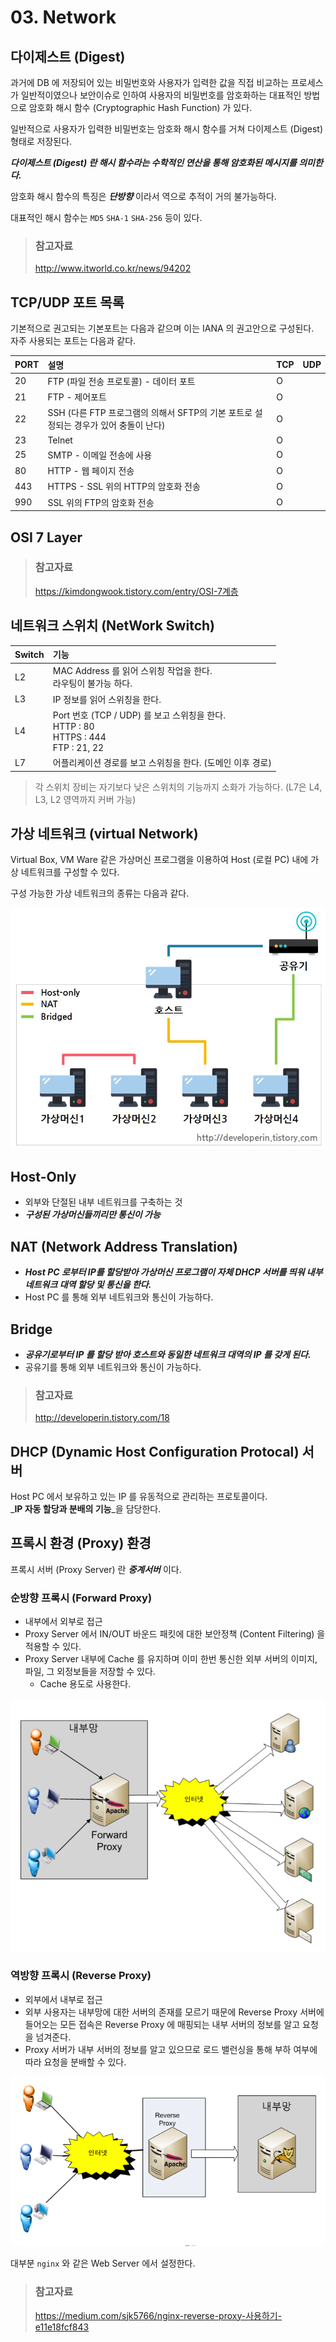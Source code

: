 # 03. Network

## 다이제스트 (Digest)

과거에 DB 에 저장되어 있는 비밀번호와 사용자가 입력한 값을 직접 비교하는 프로세스가 일반적이였으나 보안이슈로 인하여 사용자의 비밀번호를 암호화하는 대표적인 방법으로 암호화 해시 함수 (Cryptographic Hash Function) 가 있다.

일반적으로 사용자가 입력한 비밀번호는 암호화 해시 함수를 거쳐 다이제스트 (Digest) 형태로 저장된다.

_**다이제스트 (Digest) 란 해시 함수라는 수학적인 연산을 통해 암호화된 메시지를 의미한다.**_

암호화 해시 함수의 특징은 _**단방향**_ 이라서 역으로 추적이 거의 불가능하다.

대표적인 해시 함수는 `MD5` `SHA-1` `SHA-256` 등이 있다.

> ### 참고자료
> <http://www.itworld.co.kr/news/94202>

## TCP/UDP 포트 목록

기본적으로 권고되는 기본포트는 다음과 같으며 이는 IANA 의 권고안으로 구성된다.  
자주 사용되는 포트는 다음과 같다.

| PORT | 설명 | TCP | UDP |
| :--- | :--- | :--- | :--- |
| 20 | FTP \(파일 전송 프로토콜\) - 데이터 포트 | O |  |
| 21 | FTP - 제어포트 | O |  |
| 22 | SSH \(다른 FTP 프로그램의 의해서 SFTP의 기본 포트로 설정되는 경우가 있어 충돌이 난다\) | O |  |
| 23 | Telnet  | O |  |
| 25 | SMTP - 이메일 전송에 사용 | O |  |
| 80 | HTTP - 웹 페이지 전송 | O |  |
| 443 | HTTPS - SSL 위의 HTTP의 암호화 전송 | O |  |
| 990 | SSL 위의 FTP의 암호화 전송 | O |  |

## OSI 7 Layer

> ### 참고자료
> <https://kimdongwook.tistory.com/entry/OSI-7계층>

## 네트워크 스위치 (NetWork Switch)

|Switch|기능|
|:--|:--|
|L2|MAC Address 를 읽어 스위칭 작업을 한다. <br> 라우팅이 불가능 하다.|
|L3|IP 정보를 읽어 스위칭을 한다.|
|L4|Port 번호 (TCP / UDP) 를 보고 스위칭을 한다. <br> HTTP : 80 <br> HTTPS : 444 <br> FTP : 21, 22|
|L7|어플리케이션 경로를 보고 스위칭을 한다. (도메인 이후 경로)|

> 각 스위치 장비는 자기보다 낮은 스위치의 기능까지 소화가 가능하다. (L7은 L4, L3, L2 영역까지 커버 가능)

## 가상 네트워크 (virtual Network)

Virtual Box, VM Ware 같은 가상머신 프로그램을 이용하여 Host (로컬 PC) 내에 가상 네트워크를 구성할 수 있다.

구성 가능한 가상 네트워크의 종류는 다음과 같다.

![가상 네트워크 구성](/img/A022.png)

## Host-Only

* 외부와 단절된 내부 네트워크를 구축하는 것
* _**구성된 가상머신들끼리만 통신이 가능**_

## NAT (Network Address Translation)

* _**Host PC 로부터 IP를 할당받아 가상머신 프로그램이 자체 DHCP 서버를 띄워 내부 네트워크 대역 할당 및 통신을 한다.**_
* Host PC 를 통해 외부 네트워크와 통신이 가능하다.

## Bridge

* _**공유기로부터 IP 를 할당 받아 호스트와 동일한 네트워크 대역의 IP 를 갖게 된다.**_
* 공유기를 통해 외부 네트워크와 통신이 가능하다.

> ### 참고자료
> <http://developerin.tistory.com/18>

## DHCP (Dynamic Host Configuration Protocal) 서버

Host PC 에서 보유하고 있는 IP 를 유동적으로 관리하는 프로토콜이다.  
_**IP 자동 할당과 분배의 기능**_을 담당한다.

## 프록시 환경 (Proxy) 환경

프록시 서버 (Proxy Server) 란 _**중계서버**_ 이다.

### 순방향 프록시 (Forward Proxy)

* 내부에서 외부로 접근
* Proxy Server 에서 IN/OUT 바운드 패킷에 대한 보안정책 (Content Filtering) 을 적용할 수 있다.
* Proxy Server 내부에 Cache 를 유지하며 이미 한번 통신한 외부 서버의 이미지, 파일, 그 외정보들을 저장할 수 있다.
  * Cache 용도로 사용한다.

![순방향 프록시](/img/A023.png)

### 역방향 프록시 (Reverse Proxy)

* 외부에서 내부로 접근
* 외부 사용자는 내부망에 대한 서버의 존재를 모르기 때문에 Reverse Proxy 서버에 들어오는 모든 접속은 Reverse Proxy 에 매핑되는 내부 서버의 정보를 알고 요청을 넘겨준다.
* Proxy 서버가 내부 서버의 정보를 알고 있으므로 로드 밸런싱을 통해 부하 여부에 따라 요청을 분배할 수 있다.

![역방향 프록시](/img/A024.png)

대부분 `nginx` 와 같은 Web Server 에서 설정한다.

> ### 참고자료
> <https://medium.com/sjk5766/nginx-reverse-proxy-사용하기-e11e18fcf843>